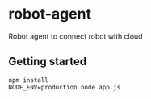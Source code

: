 # robot-agent
Robot agent to connect robot with cloud

## Getting started
    npm install
    NODE_ENV=production node app.js
